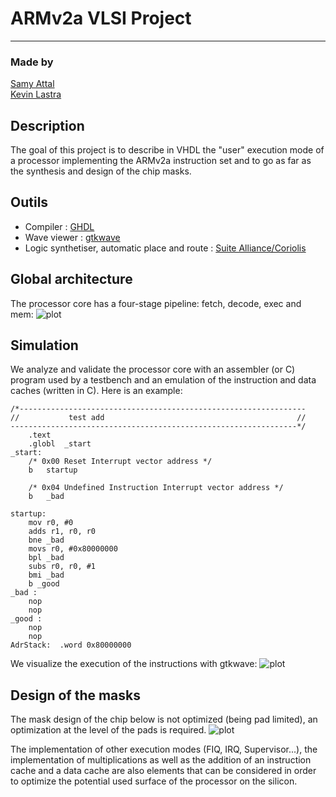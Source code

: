 # ARMv2a VLSI Project
***
### Made by
[Samy Attal](https://github.com/Samy-Attal) \
[Kevin Lastra](https://github.com/kevinlastra)
## Description 
The goal of this project is to describe in VHDL the "user" execution mode of a processor implementing the ARMv2a instruction set and to go as far as the synthesis and design of the chip masks.

## Outils
- Compiler : [GHDL](https://github.com/ghdl/ghdl)
- Wave viewer : [gtkwave](http://gtkwave.sourceforge.net/)
- Logic synthetiser, automatic place and route : [Suite Alliance/Coriolis](http://coriolis.lip6.fr/) 

## Global architecture
The processor core has a four-stage pipeline: fetch, decode, exec and mem:
![plot](./images/global_architecture.png?raw=true "global_architecture")


## Simulation 
We analyze and validate the processor core with an assembler (or C) program used by a testbench and an emulation of the instruction and data caches (written in C). Here is an example: 
```armasm
/*----------------------------------------------------------------
//           test add                                           //
----------------------------------------------------------------*/
	.text
	.globl	_start 
_start:               
	/* 0x00 Reset Interrupt vector address */
	b	startup
	
	/* 0x04 Undefined Instruction Interrupt vector address */
	b	_bad

startup:                        
	mov r0, #0                  
	adds r1, r0, r0             
	bne _bad                    
	movs r0, #0x80000000        
	bpl _bad                    
	subs r0, r0, #1             
	bmi _bad                    
	b _good                   
_bad : 
	nop                         
	nop
_good :
	nop
	nop
AdrStack:  .word 0x80000000
```

We visualize the execution of the instructions with gtkwave: 
![plot](./images/testbench.png?raw=true "testbench") 

## Design of the masks 
The mask design of the chip below is not optimized (being pad limited), an optimization at the level of the pads is required.
![plot](./images/chip.png?raw=true "chip")

The implementation of other execution modes (FIQ, IRQ, Supervisor...), the implementation of multiplications as well as the addition of an instruction cache and a data cache are also elements that can be considered in order to optimize the potential used surface of the processor on the silicon. 
